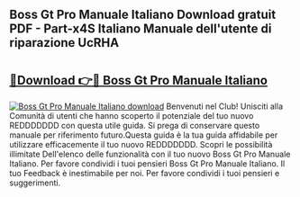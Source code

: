 ## Boss Gt Pro Manuale Italiano Download gratuit PDF - Part-x4S Italiano Manuale dell'utente di riparazione UcRHA

# <h2><a href="http://df97cc.blite.top/?on=Boss+Gt+Pro+Manuale+Italiano">🔗Download 👉🔴 Boss Gt Pro Manuale Italiano</a></h2>

[![Boss Gt Pro Manuale Italiano download](https://i.imgur.com/lujVjoI.png)](http://df97cc.blite.top/?on=Boss+Gt+Pro+Manuale+Italiano)
Benvenuti nel Club! Unisciti alla Comunità di utenti che hanno scoperto il potenziale del tuo nuovo REDDDDDDD con questa utile guida. Si prega di conservare questo manuale per riferimento futuro.Questa guida è la tua guida affidabile per utilizzare efficacemente il tuo nuovo REDDDDDDD. Scopri le possibilità illimitate Dell'elenco delle funzionalità con il tuo nuovo Boss Gt Pro Manuale Italiano. Per favore condividi i tuoi pensieri Boss Gt Pro Manuale Italiano. Il tuo Feedback è inestimabile per noi. Per favore condividi i tuoi pensieri e suggerimenti.
